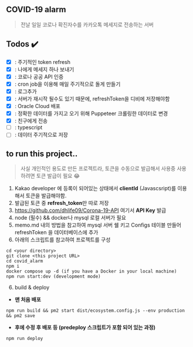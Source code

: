 ## COVID-19 alarm

> 전날 일일 코로나 확진자수를 카카오톡 메세지로 전송하는 서버

## Todos ✔️

- [x] : 주기적인 token refresh
- [x] : 나에게 메세지 하나 보내기
- [x] : 코로나 공공 API 인증
- [x] : cron job을 이용해 매일 주기적으로 돌게 만들기
- [x] : 로그추가
- [x] : 서버가 재시작 될수도 있기 때문에, refreshToken을 디비에 저장해야함
- [x] : Oracle Cloud 배포
- [x] : 정확한 데이터를 가지고 오기 위해 Puppeteer 크롤링한 데이터로 변경
- [x] : 친구에게 전송
- [ ] : typescript
- [ ] : 데이터 주기적으로 저장

## to run this project..

> 사실 개인적인 용도로 만든 프로젝트라, 토큰을 수동으로 발급해서 사용중 사용하려면 토큰 발급이 필요 😂

1. Kakao developer 에 등록이 되어있는 상태에서 **clientId** (Javascsript)를 이용해서 토큰을 발급해야함.
2. 발급된 토큰 중 **refresh_token**만 따로 저장
3. https://github.com/dhlife09/Corona-19-API 여기서 **API Key** 발급
4. node (필수) && docker나 mysql 로컬 서버가 필요
5. memo.md 내의 방법을 참고하여 mysql 서버 쉘 키고 Configs 테이블 만들어 refreshToken 을 데이터베이스에 추가
6. 아래의 스크립트를 참고하여 프로젝트를 구성

```shell
cd <your directory> 
git clone <this project URL>
cd covid_alarm
npm i
docker compose up -d (if you have a Docker in your local machine)
npm run start:dev (development mode)
```

6. build & deploy

- **맨 처음 배포**

```shell
npm run build && pm2 start dist/ecosystem.config.js --env production && pm2 save
```

- **후에 수정 후 배포 등 (predeploy 스크립트가 포함 되어 있는 과정)**

```shell
npm run deploy
```